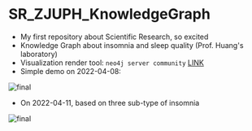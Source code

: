 # SR_ZJUPH_KnowledgeGraph

- My first repository about Scientific Research, so excited
- Knowledge Graph about insomnia and sleep quality (Prof. Huang's laboratory)
- Visualization render tool: `neo4j server community` [LINK](https://neo4j.com/)
- Simple demo on 2022-04-08: 

![final](https://github.com/LeBronLiHD/SR_ZJUPH_KnowledgeGraph/blob/main/images/graph.svg)

- On 2022-04-11, based on three sub-type of insomnia

![final](https://github.com/LeBronLiHD/SR_ZJUPH_KnowledgeGraph/blob/main/images/graph_20220411.svg)
